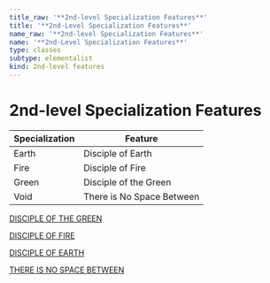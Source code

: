 ```yaml
---
title_raw: '**2nd-level Specialization Features**'
title: '**2nd-Level Specialization Features**'
name_raw: '**2nd-level Specialization Features**'
name: '**2nd-Level Specialization Features**'
type: classes
subtype: elementalist
kind: 2nd-level features
---
```


# **2nd-level Specialization Features**

| Specialization | Feature                   |
| -------------- | ------------------------- |
| Earth          | Disciple of Earth         |
| Fire           | Disciple of Fire          |
| Green          | Disciple of the Green     |
| Void           | There is No Space Between |

[DISCIPLE OF THE GREEN](./Disciple%20Of%20The%20Green.md)

[DISCIPLE OF FIRE](./Disciple%20Of%20Fire.md)

[DISCIPLE OF EARTH](./Disciple%20Of%20Earth.md)

[THERE IS NO SPACE BETWEEN](./There%20Is%20No%20Space%20Between.md)
